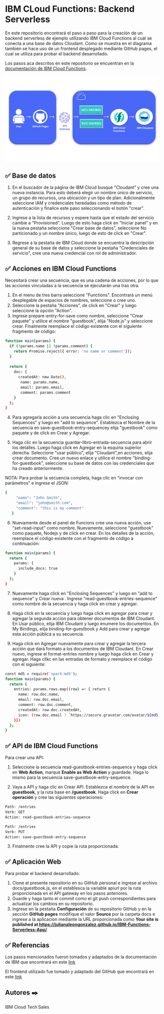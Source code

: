 # IBM CLoud Functions: Backend Serverless

En este repositorio encontrará el paso a paso para la creación de un backend serverless de ejemplo utilizando IBM Cloud Functions al cuál se conecta a una base de datos Cloudant. Como se muestra en el diagrama también se hace uso de un frontend desplegado mediante GitHub pages, el cual se utiliza para probar el backend desarrollado. 

Los pasos aca descritos en este repositorio se encuentran en la [documentación de IBM Cloud Functions](https://cloud.ibm.com/docs/solution-tutorials?topic=solution-tutorials-serverless-api-webapp).

<img width="800" alt="workspace" src="Diagrama.png"> 

## ✅ Base de datos 

1. En el buscador de la página de IBM Cloud busque "Cloudant" y cree una nueva instancia. Para esto deberá elegir un nombre único de servicio, un grupo de recursos, una ubicación y un tipo de plan. Adicionalmente seleccione IAM y credenciales heredadas como método de autenticación y finalice este paso seleccionando el botón "crear".

2. Ingrese a la lista de recursos y espere hasta que el estado del servicio cambie a "Provisioned". Luego de esto haga click en "Iniciar panel" y en la nueva pestaña seleccione "Crear base de datos", seleccione No particionado y un nombre único, luego de esto de click en "Crear".

3. Regrese a la pestaña de IBM Cloud donde se encuentra la descripción general de su base de datos y seleccione la pestaña "Credenciales de servicio", cree una nueva credencial con rol de administrador.

## ✅ Acciones en IBM Cloud Functions

Necesitará crear una secuencia, que es una cadena de acciones, por lo que las acciones vinculadas a la secuencia se ejecutarán una tras otra.

1. En el menu de tres barra seleccione "Functions". Encontrará un menú desplegable de espacios de nombres, seleccione o cree uno.
2. Seleccione la pestaña "Acciones", de click en "Crear" y luego seleccione la opción "Action".
3. Ingrese prepare-entry-for-save como nombre, seleccione "Crear paquete" y utilice el nombre "guestbook", elija "Node.js" y seleccione crear. Finalmente reemplace el código existente con el siguiente fragmento de código:

```sh
function main(params) {
  if (!params.name || !params.comment) {
    return Promise.reject({ error: 'no name or comment'});
  }

  return {
    doc: {
      createdAt: new Date(),
       name: params.name,
       email: params.email,
       comment: params.comment
    }
  };
}
```

4. Para agregarla acción a una secuencia haga clic en "Enclosing Sequences" y luego en "add to sequence". Establezca el Nombre de la secuencia en save-guestbook-entry-sequencey elija "guestbook" como paquete y de click en Crear y Agregar.

5. Haga clic en la secuencia guardar-libro-entrada-secuencia para abrir los detalles. Luego haga click en Agregar en la esquina superior derecha. Seleccione "usar público", elija "Cloudant",en acciones, elija crear documento. Cree un nuevo enlace y utilice el nombre "binding-for-guestbook", seleccione su base de datos con las credenciales que ha creado anteriormente.

NOTA: Para probar la secuencia completa, haga clic en "invocar con parámetros" e ingrese el JSON:

```sh
{
     "name": "John Smith",
     "email": "john@smith.com",
     "comment": "this is my comment"
   }
``` 

 6. Nuevamente desde el panel de Funcions cree una nueva acción, use "set-read-input" como nombre. Nuevamente, seleccione "guestbook" como paquete, Nodejs y de click en crear. En los detalles de la acción, reemplace el código existente con el fragmento de código a continuación:

```sh
function main(params) {
  return {
    params: {
      include_docs: true
    }
  };
}
```

7. Nuevamente haga click en "Enclosing Sequences" y luego en "add to sequence" y Crear nueva . Ingrese "read-guestbook-entries-sequence" como nombre de la secuencia y haga click en crear y agregar.

8. Haga click en la secuencia y luego haga click en agregar para crear y agregar la segunda acción para obtener documentos de IBM Cloudant. En Usar público, elija IBM Cloudant y luego enumere los documentos. En My Bindings, elija binding-for-guestbook y Add para crear y agregar esta acción pública a su secuencia.

9. Haga click en Agregar nuevamente para crear y agregar la tercera acción que dará formato a los documentos de IBM Cloudant. En Crear nuevo, ingrese el format-entries nombre y luego haga click en Crear y agregar. Haga clikc en las entradas de formato y reemplace el código con el siguiente:

```sh
const md5 = require('spark-md5');
function main(params) {
  return {
    entries: params.rows.map((row) => { return {
      name: row.doc.name,
      email: row.doc.email,
      comment: row.doc.comment,
      createdAt: row.doc.createdAt,
      icon: (row.doc.email ? `https://secure.gravatar.com/avatar/${md5.hash(row.doc.email.trim().toLowerCase())}?s=64` : null)
    }})
  };
}
```

## ✅ API de IBM Cloud Functions

Para crear una API:

1. Seleccione la secuencia read-guestbook-entries-sequence y haga click en **Web Action**,  marque **Enable as Web Action** y guardade. Haga lo mismo para la secuencia save-guestbook-entry-sequence.

2. Vaya a API y haga clic en Crear API. Establezca el nombre de la API en **guestbook**, y la ruta base en **/guestbook**. Haga click en **Crear operación** y cree las siguientes operaciones:
```sh
Path: /entries
Verb: GET
Action: read-guestbook-entries-sequence
```
```sh
Path: /entries
Verb: PUT
Action: save-guestbook-entry-sequence
```
3. Finalmente cree la API y copie la ruta proporcionada.

## ✅ Aplicación Web

Para probar el backend desarrollado:

1. Clone el presente repositorio en su GitHub personal e ingrese al archivo docs/guestbook.js, en el establesca la variable apiurl por la ruta proporcionada en el API gateway en los pasos anteriores.
2. Guarde y haga tanto el commit como el git push correspondientes para actualizar los cambios en su repositorio.
3. Ingrese en la pestaña  **Configuración** de su repositorio GitHub y en la sección **GitHub pages** modifique el valor **Source** por la carpeta docs e ingrese a la aplicacion mediante la URL proporcionada como **Your site is published at https://julianaleongonzalez.github.io/IBM-Functions-Serverless-App/**

## ✅ Referencias

Los pasos mencionados fueron tomados y adaptados de la documentación de IBM que encontrará en este [link](https://cloud.ibm.com/docs/solution-tutorials?topic=solution-tutorials-serverless-api-webapp)

El frontend utilizado fue tomado y adaptado del GitHub que encontrará en este [link](https://github.com/IBM-Cloud/serverless-guestbook)

## Autores ✒️
IBM Cloud Tech Sales



